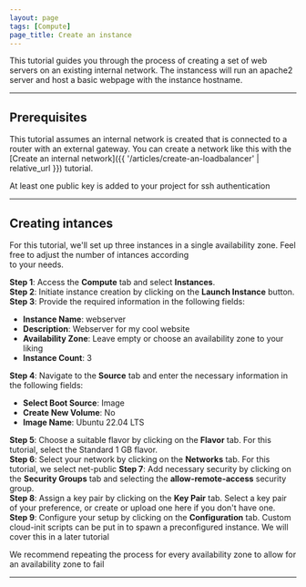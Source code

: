 ```yaml
---
layout: page
tags: [Compute]
page_title: Create an instance
---
```


This tutorial guides you through the process of creating a set of web servers on an existing internal network.
The instancess will run an apache2 server and host a basic webpage with the instance hostname.


---

## Prerequisites

  This tutorial assumes an internal network is created that is connected to a router with an external gateway.
You can create a network like this with the [Create an internal network]({{ '/articles/create-an-loadbalancer' | relative_url }}) tutorial.

  At least one public key is added to your project for ssh authentication

---

## Creating intances
For this tutorial, we'll set up three instances in a single availability zone. Feel free to adjust the number of intances according  
to your needs.

**Step 1**: Access the **Compute** tab and select **Instances**.  
**Step 2**: Initiate instance creation by clicking on the **Launch Instance** button.  
**Step 3**: Provide the required information in the following fields:  
* **Instance Name**: webserver
* **Description**: Webserver for my cool website
* **Availability Zone**: Leave empty or choose an availability zone to your liking
* **Instance Count**: 3

**Step 4**: Navigate to the **Source** tab and enter the necessary information in the following fields:  
* **Select Boot Source**: Image
* **Create New Volume**: No
* **Image Name**: Ubuntu 22.04 LTS

**Step 5**: Choose a suitable flavor by clicking on the **Flavor** tab. For this tutorial, select the Standard 1 GB flavor.  
**Step 6**: Select your network by clicking on the **Networks** tab. For this tutorial, we select net-public
**Step 7**: Add necessary security by clicking on the **Security Groups** tab and selecting the **allow-remote-access** security group.  
**Step 8**: Assign a key pair by clicking on the **Key Pair** tab. Select a key pair of your preference, or create or upload one here if you don't have one.  
**Step 9**: Configure your setup by clicking on the **Configuration** tab. Custom cloud-init scripts can be put in to spawn a preconfigured instance. We will cover this in a later tutorial



We recommend repeating the process for every availability zone to allow for an availability zone to fail

---
